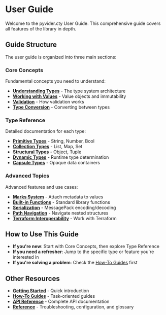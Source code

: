 # User Guide

Welcome to the pyvider.cty User Guide. This comprehensive guide covers all features of the library in depth.

## Guide Structure

The user guide is organized into three main sections:

### Core Concepts

Fundamental concepts you need to understand:

- **[Understanding Types](core-concepts/types.md)** - The type system architecture
- **[Working with Values](core-concepts/values.md)** - Value objects and immutability
- **[Validation](core-concepts/validation.md)** - How validation works
- **[Type Conversion](core-concepts/conversion.md)** - Converting between types

### Type Reference

Detailed documentation for each type:

- **[Primitive Types](type-reference/primitives.md)** - String, Number, Bool
- **[Collection Types](type-reference/collections.md)** - List, Map, Set
- **[Structural Types](type-reference/structural.md)** - Object, Tuple
- **[Dynamic Types](type-reference/dynamic.md)** - Runtime type determination
- **[Capsule Types](type-reference/capsule.md)** - Opaque data containers

### Advanced Topics

Advanced features and use cases:

- **[Marks System](advanced/marks.md)** - Attach metadata to values
- **[Built-in Functions](advanced/functions.md)** - Standard library functions
- **[Serialization](advanced/serialization.md)** - MessagePack encoding/decoding
- **[Path Navigation](advanced/path-navigation.md)** - Navigate nested structures
- **[Terraform Interoperability](advanced/terraform-interop.md)** - Work with Terraform

## How to Use This Guide

- **If you're new**: Start with Core Concepts, then explore Type Reference
- **If you need a refresher**: Jump to the specific type or feature you're interested in
- **If you're solving a problem**: Check the [How-To Guides](../how-to/index.md) first

## Other Resources

- **[Getting Started](../getting-started/index.md)** - Quick introduction
- **[How-To Guides](../how-to/index.md)** - Task-oriented guides
- **[API Reference](../api/index.md)** - Complete API documentation
- **[Reference](../reference/troubleshooting.md)** - Troubleshooting, configuration, and glossary
